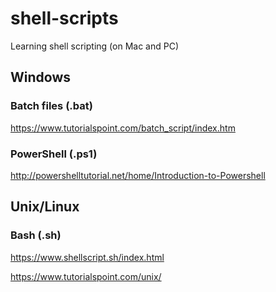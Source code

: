 # shell-scripts
Learning shell scripting (on Mac and PC)

## Windows

### Batch files (.bat)
https://www.tutorialspoint.com/batch_script/index.htm

### PowerShell (.ps1)
http://powershelltutorial.net/home/Introduction-to-Powershell


## Unix/Linux

### Bash (.sh)
https://www.shellscript.sh/index.html

https://www.tutorialspoint.com/unix/